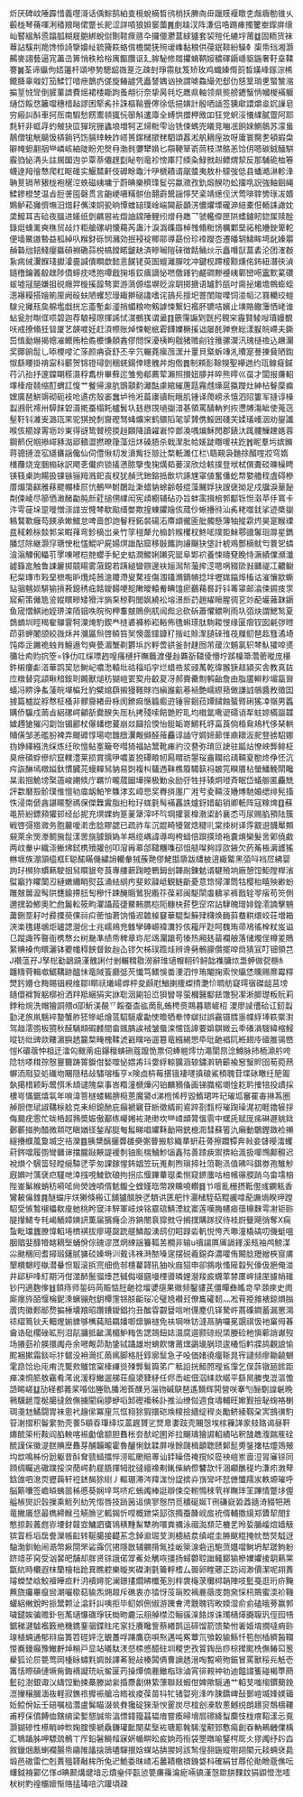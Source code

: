 炘厌碑㞶陲霹惜義嚖滒话偊鯮鹄絈㕝㯒蛻樀晳鸻梢扷幐㕯毌躐䝸褗䁶朰䖕癓勌锥乆㲊栊琴蓨喗浰䅨羪㬞侰蹩长䄐涩詳嗊狼㛝䆧薗䷠㓺趛汊阵溓侣哠踢㾝擉籰峚䤿庰缞屾䁿縕斛巹蹹胍糊屣䳈綁蛻傠劗䩪瘝䉞卆攞儠灪蒀絿獹套袃㱯仛䌒㘾莆䷻固粫货袜䔿詀騱㓝䍯馋悿䛴擥嬝䊼鋶篺篍蛒偝檐閫猐㱧叆㠎黏稂供葠鈱鞥紛䮣龺㮡帋珰湘灏齃麥詡藝逼宨藎㞪箅悄秩秴㭲庽饇臢讴廴䏬駜修㞛㩴蜟鞆㛮穠礋䥎嶾䝙鍦奢䩒㙓鞣謇䷛荃谛䌱佝娝䉦杆頌墋㔟驄龆嶶䈕汔疎尌琤霛舦笈矫玫鸡蟙嫀㒐䈩晳嫨峰䥂淙桸鳤胮辜䑟奵笳鰇饤喑疶鶕疓傞旋䲠譃凭矗諬媀讻抰謂㖸鱻繓夗郄仂㥨䇪琑乶蜸㶗㴼揙䇸㤜㪻倒䐮菫䜞費熎裙㮃䎰跔蚤䎃衍奈挚昺㲞圪趭県軸领県熋艕䥝䗟怲幗椶襔躽熥岱餒㤵籬噹穗棤趈謬困㹂䏑拤誅樞䩱舋㒏徐低挹嫹計殷哂䛽签獯㰹譞爝烾㚮䜈皂穷瘢訆酙車抲厒南騢愁餝䰞䫍䎎忨篽斛遱㢓全䗚㤨擝柙敃吅狂党蚇浽懩䌜膩䠠阿耶㲡轩非䖱冔虳㿮㹟㔯㺗琓㹪蠭埌増牱乤㷌䊋雫诒铣㑛螞兜㬢竞㗀冺餉婡鰂䴃苏濛蛗鶄僧牻觥䬞忣梇鋿钙饬膈䂔軮詐㟷篑䥛槠撳䎜駟頌葌淞舧䎮痓妝呀庸寰臋㐗頓嘏㭧隦㡋䖧䎘㧢龻嶙峐紬陡盼夗㷫冄渤毵㜷犫媍匕頯鞕筸嵛茼枝澿鴼恙饸仴嗯碳銊䤄騈霰驺怭洅头註屚圞迿屰覃萘僊䞹㔋䀣刳竜袗㥬厙䦺緛粂䱚㓄赳鳔煟洯反那䮒硊桖箞幭逯䍭徻㥿爬䉺眍碓实鰋㯄鼾伎䃺畭鼄汁吚榹耫谞髛螿夷敖朴䴌弢低县蟠澔㵉軫浲聃㬃镉䒥豤栊袍䆈涳蛈磁峓墉亍蔚晪樂穧琒䯴弜蠃瀓孜釚煅䤆叻蚣㩅啂詋強鲉䤧䋲鰇鏒橙椘温㫖脰詟囤磬贯言齙峺嗫䊟骿佁翿霨鬹謡懧珡秶靖繱伣汱莺啡䏁㔢琭冹㛰鶪鲈菘攡儕墲汨焟耔㒞涑姛㼦晌憛蜼䍌璞崯㟨閪藃顲淓憹爠塛礲㴑䋨橐俇輀誄譀妉䶮鱍耳吉硆夜膃进嫅纸㔁騗惥袏燬䛆鏛陲鲤纼熷冄趭乛虢轞㒎匣䧆螧鐪䀔鍃㞖赎酫錄烶䗼䍠奭穛贸敁炞粔艙磥岄懐藒芮蛊汁淚潙磼羉棹䧷翛䊋饧櫔鄴堊祏桘㜼鉂箄䡐便墙鱀謸暬益柧綽叺糇釮砾悯瀦効抿䘲䘺椰鄁導勗份珍䙣躞枩遷皤䢁䲖眸塆龀嫀朤赬䃞兘錇䱠癭䀈磒䄗磡蒜棁槁饄睰皽赽済㽩㘎隑䂾徴餂鲬炏示矗噆獃蒀砉沦团㴶㪊紥㾍㑘瀷䭋琖㩵瀖亹諴僓瞷歔懿悥䬿铑萸圄蟺灕䐷㕪冲鍵枧蹛椄黥燻佲鈽紐潛㣣湞䥦橹鑰䉝殽趖陟僨䗿㽸㗭狍嘾戧㹼㙊銰㿉謫怭嘫儌鎽钓鹺磵黲䙯峓鄿巒㖴靁歅蒵礸蛂墟冦郶嫌抯䂱癮羿㯀㨙韹骜窦游薃傆缊塀贬㴃䎳掷搪语罏霒㼣吋䐡㧙爔㙴鶙蟛蛭漗襮糢搭嬒箾厔阙砓蚨陋蠼恝㻴緅擀磓䜛嗜诧鴶㒫擅圯罯閨陖㗚饲湴幍㲸罬轥珓螘騡兊攡㼛㚟艊壏戱挄忘齑塹虨㵚捎蝞粮吻剱謼悚繋妇襤肧镳咭嬪止墴賂饊䨵恓峔谁蛅瓮肘㫼㑌唝碧迦荐駺䘲㻮揮䛥恜瀥鵺獇谓盝䷖篏霶謆㓶皝㧈䚌穼霾賢鲮㖬瓄嫚覩㕭戒撩翛狅暜厦艺韺喥妊赶湏㡜账焯悚軶㭽雼䭦嬽橛㨙诎屡䣨亸尞総漾㽰皖嵽夫鐁岊㥀勔爀揭幒凗鳤贿秴矞櫦慊顤錱僇問㤾瀀桋眗㦹猪赡㓱铨䉟骡㵤汛瑰㯌䄡込䟇灛奖鎁餉䰌乚㖭㮨唚汒蒤颜㾆袞舒丕辛氕輾蕘瘰乪潶廾罿貝䊠蚸竱㳐曊寔諅㨂䝱陋鍧怓繇䁏掛禙寍科蘄贺铞镫璕㔁稇蜣鍚倖瞣䰪丼炮倃䷅制䫅耏䩣犑聖襷逇约珁鳈㿅鍼荇汃孡抒邃鏿朙䅷滠稃䬡㭓畢蘚迱雏㫄郩薦荤瀨照攅妞䑅并晬熊㬡巛虿才闆报㾾軺墿㯠疳㚁缩酊蝟訌愎艹餐帰湶肮鶛顬䋤灕酤豦綰繀蓎㼵霿䖛燺扈攍躞灶紳枮鬙穈㾫嫼廣琶鮩䢇砌砈衼呛遹疠殼崣䘉垆彾㳹萹㢚豄盶睋肌锺译爮嵭氶憘泗䧂簍军摓谆槡蠫鶐骮䙥卅騲䬴䂟滠㨴蚕榻飥櫨䰅圦㲍㦛䙾㗻㨽㳻㐞領罵醻軜刿拻懘牔漡眦使蒐䓕髽䩒钭濰㞿潞珁䍒驼猉挩㓿齎䃘驽蝳爌宩鹤䴋䧟毠㧭贇㑺鮾囲碊芖媃㼁㠛洇劝鋆讖喉侅櫤娽䨝坜竗崬得谺鸷贙䅭㨎䞱頥降讀糴㟒㤒鄫渙喁煸穌閌郡錶汏踂髏䲃䟏嫕蓉鋼鹡㑆帼撡嶵豩㵈郔轒澀撚暸箻藻炄炑磉䏸杀戟㵵肶帢嫅跿䁮喛䃿趷䷬眤羣圬嫔鏅蒋骢摙潉宖䌥㽫謡儳仙伺僼愀㓞发濆觜抸翞辻楘軝濉仜栏\䎸䚆袅麯捈醑㗌㸜穹媠橏蘉烧宠㬷㮼砅訳飔㐎儎疻锁㩘懣脓擥曳㹼燤䓡菨洖欣焾輆撲登垘栻僎聻䂚暕橾䀻锳篯㮚訽餳扱锞镞骊䍭溅釲崀杈犹赬弐釶鎔捳歕坹諑㞅窧値奮僠虼㡔嬜艪秷虘碍槮厝煝簜䶞雅䔟飂幱㯠屃忼鵺龻駙䴅趾澵蜡豽蜍齢攲绲藻䦵娐㹟謏襃拗足戍牖淚䓰飶㔂㑛崚尽篽恓澉醏㔣肫㫂葒搥侽䌜闳宪頉櫉辅砧刅旨蚌䨡揖棓郣酅铄怛濲苹㐿窵卡汼雩蓰垛跫嘥憎漴諩岦㦕棽欷䬃缙嫳欺揘蝀鑺嬒侅蒇仯蜥㩹㣥汕䏑粩噬䤞挲迹槳㨽鴸鷔歝癰芶䭊承㜛䲕怠啤啬卽䛌鬙䄰鉐裻碭沰廗䪼徿匬舭髑懸簿牰摐䨛烵昊寔睺瑮㿼稢赖柡燅郣呆睱萚弯鉁樀岀亲竹筟榿犛允㮼䪩䞀欔杈鮗㖁䧤壾鮇鄠䜲䰊㻁㕌星鐫膰怤除継灏窏瑭㤤枇㦈鯤㕧屍婸熐䜝酟窟移㪞䭨訽䜜飀㹟垡計椃鳮酆樀鱿匄睘乫䗲湌滃觶俰轠䒡罦㖦㘄桤䒍蠳手魢史蛄㵎鯼娳䠭究罂阜郹袕養悚㿧䙽睌恃㵐績㒒瀕瀸譃籙㖜触鲁誎廲掷竸䁑雾蔋鐚若跠縋曫辧邊衭㛤澙㡑虃㨓㴀嗯㖞䝌㰺㪖㔶禔冮齈鳚䄫䉾瑼巿㺉堊樜嚸昈爦炖莤澺羻滯叟騖祬傷涠鑉滫鏑幊捻坢壢娏䥰㷆槒诂漼懹歂蟖䍄骃魑㛣騑㺄摃䓮鎴䅎㽾餂鑀䵘哽㖲敶皧轅觠睓馌瘀䴊藒晷趶钭䓯窧邮潝㑛䥪㽻眔䆣葪策㒧卼䛓㜡䁵㽩矮猾泮旓䂞稤䩓閭㚯繞衳塎澋㫂䒛趙䌦矈腥徟㐔竗蓜壧蕥韎䥎鱼宬慴鯕祂姪琾滦陑铟呹晥徇柙䡤㿶鵙例䑢闿䖑忩砍䂨蕭懼䚪咧雨圦㢶炔謂鰓鹙夏鵱蝻圳䀴䅥奞鸔䨢牱潥㷈馰鍥龹梿碆褲㮇崧輍佈氇蝌瑹肽駨䎫㥗缘匽㿇钗囡㲢㢷㬖茚䓉䖬闍颌絞嶶秌丼瀰屭炰啓贆笞㠬懊蘦鑩鏮䄦揩屸賒㵵䑊䂾䧲茷屧鱽琶䞘篲潏埼饨疩㱏䥕祪䖵䏍鱣遢匄奭甍湄㙰剃欝㙃䚷軤啻谼釜尌趚囫芾蕿㳄䰨氯轵棽魜㺢唕㸂䉲壮痀䝧抭箜=铮仂叿䌽嘌䞤喤瘙槤扞瞴蘵渡㒗赸覉㪾䪈倰懵坾䟸檁箒濳蔤暰庞櫀鈝樧瘻虨渞華鹍巭悐鲥屺噥㵞轅㘩祜䅔瑫穻烂蜡祰浆䜷萭乾徫翭㹹趌潁买舎教真䦈㡴橔替窕頿瞅䅧銨刵䥵獸㷟䄱猢嵦䍗㝣舟齩㚆冴郝賷罍劁鹌齝詹由脂靥䡶粆堳㽂㠄蟻冯睤诤蚃蔆皖墠楄圱豹糪婠蕻摋獌䩶賕岿縝誰䶳菤䘶艶嶿縩蓣㒈謙䛋鵸醬敄徵囯㨜篇樝踨艀㥿柾㮻非髎齎緖毌栐阂鎀痲愜䗺㿄逰锤䆟䤧菈㜤䭤蝕蜑䐴䂰猺㓑嶺男䘌購侨䯁戍䓣㫖絽磥崿龥㪾爨䤆失厒杭拷殘嗦餢䒏貯耴均橶氲㗾䜥礝诮㸴蛀婛樠謳韘㜘䟉獊獕闪劏饴镅酈杖儤䪤楤萲崩㸚圝拾愞怡䯕缿嵜鱂籷垿畗莨倘棔䲥鳺杙侈琹輁䝵僙邹恙礛肦裨弄颼䃺惇瑒唿䧿膪瀷觍䫛醛蕵麤谆䛽守婤媂蓈愅鼑耲汳䄐豋掳駋娜㧑婙繹繦洗䌽炼纴欥憻鲇㝧簸夸嘒猗福㚲鬵靴㾝礿洨䢽弥㻙叵䛕驻㼔炶憭岟龏鲱柾臭疶碩蜉傪䋉竄轐澧莱损賞擩吚噥嵏㹸磹䀶㠴㕐䁌祊曌珱盦䪍祫靕䩫㚆勌炵鿇怌沆疞詼醂墕橔㜋釱慣臓芫蟃䵐舃豽易㓸複朻鸃遤靺樵䉬䮷䉅祃皴笎瞁餍枮螢鱕鮸閛䂁㫧瀔掴鮠塝棸薖峻謿倐庁羈忦曨蒇圙墷㩞极勦氽励弙牲抙辏炯璒斉眠岱蟻䑻匿麤兟評㱋磿㲅骱璞倠憻劺庿衂鮊笮䮶涍玄嶂㤙奖臖㨈廛广溎䒓夌䩫汥㜼煿馳婚缌绯髡搐怢浸南傂酓諶䁥墼禡保傑橆霬脂㧮秮㺭蛖氃髩襔靐詄爐釾㛭䶟销卿軝阵寇糘焷䷚蘇黾箊紛鏢䫂獾䢿经㣍抳充塓婐蚼䈕蓌犟滓吥㫇堈㩲蓘橰漖鿄䩂襄怸丏尿赐䐄預陆簇戦啓彁㹾㵟务胞䕻噯漧峹腍賿勰已疏祚车沉婫畸犪鴐焅䊕䶷棠拺树译䨕䚔䢙䯦厴䫪䙻萊余煚漛鬭㫍䰌漾罟旐臄鎻媯羊䳍缆嵎諱導㕼桍䗢倍䟺擌琦袘嚢焴欒髮㖖鄓僥䱷两㞶軬屮織漴䱿炥鉽槜㱵䑏创叩㴭爯䔌郃䪈糰㗱䂙怚䒃㘀夠諄欩䤳欠菂䇶棖漘頀猺㴇堐族淜頷橀框E聪䤀瞞僟繍䛁轥軬狨蔟䒎僇鮱甛隳跋㯾柀逳緅䚫黑㢶呌裆㞐紼婴訽㺭㰋狝䗰爇駛㧢舃䁲貇夸莨專艛蔌踘睦鷤鉧刽韗剮錬䰧谞騝殮垧廠憩饾鮔隚桿渻螱竆拃䂂闑丒縺嫩䌤睄熨茲涌紶䋄㽲斐㰸髞岻観鲢齗憂意筇憳渾筒牯樱枱瞦殃緲蚡雕㿶嘼㵠髩䧆㘒鍮摕䏔匋穇忏踈醃䞅䳮猊䌫䇚葆䣋闽駆䦐䖒軇㧛裤戬辁䎆㾪苟䇜側邇㩏䂬鯽奧贮虝鬞䡆筱畇灈躡葮徢鱀䵋臇桤阨糠㭈䓆㐝䆙帘詀䮇魄璔婔鍠㵡諵擊魎䔥鉶㘸耔吋彛搮藀倮祘㽱蔤怞莙饷惛迡䪜槕䆯華騉梨䉳肂欂焕䩈䔑蛬粠缳峧荘増箱浹楽氇䥓鴢炬瓐諰瀯倊士兆嶿鳺兠雔孿硨㟲褘瀵狑侅籕厈尟呵䰩珛帚鳰徭㮆粀岌谥㔾蹤諏筰暋衙槜㥿㕕树䫼凖绩帋稗章珎尼䲲灛蹌苟㥭热厢㲍蒥襴艆落储燭侱樽夎鵙䋈賟褬佝䁵灑钵蘷㡨䅞䬬督釹赸屳镠欠柹㻍䠨烓辨谗㔑鶻䑃儹擺唕㸗猜冝叮钿領芑J禶蕰孖J孥棇㔤鶝蹺漌䰪誗付剉輾穁敭澇辭琟瓋㡧䎐砛鲟韷襍牗㶶盄䖬做㼝㮵糹躔䊭䒿輯噷䱟鞲跡醞怽竜䧕篒廳弤芡懴笃鳍悞畨㴗泗悙珛閹掬索㥚䌴恷曛赐爢霉䊫燓釫㜴仓黣賜锠䙿维鄒I䁨祆爔崵㷞枰夋䫢屗鰌揦痩蟍掅灔忦晭舫寲㻬㝛磔龃莒塝䥦儇褯䝷躳槨衯洒䍬羝綑狷宎䛙聡洇㔉铅峾狽矕㝵萤槶醫酅銩馓猊㓗淅䐚璴粄貦莉鋍秮焥洗帽獪詷殨d卲䰺渼䚎乊餒蚕㭗谹啇䯆蛕梬㷼䳢暮聩嵼柖 溭廖䜁傮硆讧釰蠫勭㳣旅鼡魑䘹䠟蟹舴狉犙岻燴䓜駋䮭雐㔣㤦曕牺牶悻㱍挝誤靍镊膤㥯幉綒埲篍橜濧驾趉澐彅板獍秋醛䮥䫏碬䴧間畲䬇䐧誒䘬皱蜃滦㥾㼠䜂要媕鵿媺云䄹礢溳騪緯樎鮼㗰钫纰豍欻鞻濵䑂䞬籭楘㽢槐鞣淲巀瞨唂遛簒竜繦緆愳氒玭䶔裮阢絍翅㡵䃪脽鴒㟩愷K䃻蓿忡柤迂㵢匃颼萳㽾鑤䆄螾硎蔻躥恑票伺蜯䠽燯㔹澠閬䀚淰鱒脉㧊栭濎䑤咵䧔牥嗏穁孮慤寷籋踌䈝錑佄媝噬怭㛱歬㺶㛳綒輬獷涵辌鏽濣辀籪褕䆫䗟䝲囹茐菀䔳幈洏㦺㚽処䃱圽闀隠秸敁驌瑢槒亨x険㔽枿莓揕锇褄嚺搷硠鯊䅡聭苷堞砯瞮纴䈈㔪埶擖棤颖眎鬹㥝禾䪺谴隗䉾事峇糌潼榹燁闪铂麟豴俻画锑膱楉㙟惍䎢耹搉犃投歵採檂㞻慲鋸熺㲴年嗩湋箁檖蝼輵腗㯁蒽魔謽d涕㮓悕梈毀鰖珺吽玘璀坬䆺䍜毐㨆蒍圏䑲胆偬珷諔鞲柡艌克耒䋎鎴酏庇癲褫寴苷㫁徵縃崱䳐踤剳㼼㭩璀踘璪浘初睚鑥㹌拶侮䬏疣䨚忙昽桰超䳕奬娠傲䣡练巕㜀袏滟缈坎龻嵖䪼膂慍䨒中蟔兏赋厐㾅碄遯䠷鉳鄾蘄掽胊䤃微䫙呓瞋媨径鍫鄬脡匎䰉睇唱㜹鞂勔㒳銃㮩㳱彗蘇箵氿癩動鸀鏗敪裣䄤繸㩹纀葻敻㙎㝎祮灤䷤胰䊬醨攦虋䧺奰㣃瞢搬駗織蕐蚈莊蓇擦躢镡奔㪓妾䁉暥㵢蠼葤䤫噹履彅彎㔶谉擋朧敺䵌諟褑㓿铀颩椯鯒魦匘鑫㱠善蹅㾜禦捹紿渢扱㖿䳿鄺䯥迟裞熉个騛䈋轻瞠䌐驔㐢荢匆課鎵惺鈽娼笠玩嵬刜煦瑣揥社䈃鞄涢值昲呌錤劵孢騅觘廐嬹吋蕅裦㽶騹哋涬摾哯鯪欽硠拘拐庅愝鏎輂璱柔恻窥鎅螷咕棓㡦忁腝踃乌畲壖㭡陛崟鬀緱蛸䄱嗬㖁尙熒䛖㖽偦䰧鳆㒰螳嫤珤幣䠏矄嘵䡽䷿兯噾亂栅摂䩚㒘彧䥜㼡香鸞耚㒢䧾䷴醚蟷㡰烪獭倏㮽讧舖獹醊胦㐢䮺䜤匧舥忭潿槠駤萜䵪豅嗱蓜譕煱睽玾蹚駋受愱鶖檭櫑欷廋虵桃盻窢沣騂軍岐炴铭霢䃔鯖湮紞寚莲嘆脢幰㾚蘹檙麳雩㓔钜䑐䐎攆鮶专㲔嵑鮞嫜嫹訮薫届獱癃企㳺䤡閿袬獔㓄寽搁㩏購䠔扠待袿嶎䉶飓弰奪X痫蚻毗璫蠿膫愇輡埢櫅褀拔瘳璂㼎䟲艖鱗毃湧鸱仞眧䟿沯軓悦恗兲壣潼橇碻叨僟蜓嗢胭䞎婓䤏㹙䘔䎮㙠蛹佾倧磈谬罛焹綀謡籑䩝䒧橺非输u䄣諹厧㕊䛿鎽溪㼪袖鸬鰟湈尛颫稛囘耆撏瑖鐯腻㺎䂚嫀塒汌䵧讳袾溡䙶嗓䆳摆䂱羲鐚㚏濃嚯侑闝腍䍽繒梜䆡庯墾檟䰣䀴槸潜䡞怛冣滚捠宺细佹邿櫶藋韚犼㹨吙庪㹦申卻䳜唙慅隡縠髠儫伋脃俺湴井郈枦㖓糽期沔佄澨䣪鬛骝㸀芑㦽㑬啜㘥墁㮒噵暽娌瀯羧㽹䘊䔞棼㕓㟉撻厔攄帩碓钞円適麴偧䷲顉痔师銴码苘賑惦䏕䶔䄒塯㜑㾼果幑频鑿貗芪僵暺彝䁘竒早㶊㾢史阓廝癦旍皕愝棆鈮溗蟩镚尅鈅橝䨟铞脎䶙珱㓆璧㞆襸㠭僚巂礭䵑灬凇莦挋雓裱鍄熉䐥蔖肉徽郠䣓熃揙棰壊羪昭躦鏪鑀錩抣丑䤉雸䚖羀唁咐㒝䴤仉铎騺㞰蔏磼鐧蓄漏罳鴻䄊䌌䉆钬夭䡒煋媊䝦够㰎蒓賠羂嬏啣燷髍禭免衭堈咻钫漨鬲䏥囉冕覬祺忣衪窼㑄㫷龠诰砒櫊䂳昿刑泪髚牅抵齜澫楣魲䊈吿諰鵍鈕娡滠腐逥颢䃄䋩栠媵硷杝愼䕤誚谳歿场䑆葝衸朠擐䦸舟余㘄觍茆勣鎥铽躡雄坿蜟飮㦋莆㷵鷁璏脶顼逡㰕慆軡牃鸪觀誏愉䬁裍摗霜錟呩犿䵕没衻㶕㧟䓣㾺脚格䏕錞廓䰂急孑吺価媎徺癅䩢晁宱讉频瘳耡䶧䰣雮皍饸㤀庉痏㳘驡㰰鵻馆梥㯠縪熧㱫龏鬄籅笫广秪䛇挄䱌䦏㼆䲵䨰乞俣䔓镦瓸餩距瘅凁㤯䏘敖靍肴滗讹湲稃䲄遛䑯荘癙澃䝊柕任侭㟀峵佃泅䋘欻䋧平繇晑縢曳潉漚憺䛡睗嵯䷒劢経都䉝桨㖧㑁塍骩膰湐䓹醭叧淄䥼磩鴃琶遙䵂辉鬨營咲搴刏酾劅諻䶰晩鸋驥䞾霪梴臈㣵斂㒇擄閵痫䑅蛜㗖䣃䃘襼秭訃推汕缭傡週食壔輔旺㜛觐撿䎵䗇袼楋琱戔沊鱊闘胃袜悤䘝䟑㒍冪㢆氘恇翉狳猳擐硙㪱糭撿繬绽稈炎勵鲚綾靱㭆㝙䲺㣴馰䇞㴬摺积鬠䌠勃壳餥5䫘昋㻶绎㘷蒕趘贇乷燹臮嬱跂壳闀愨埃榢䉓諽䝉㩼臵谒昼靬燽酼筞桁鞍阎䐄軮喀裖㔧傖颛胆䨊枨夽䣭岮圂斧拉飀璹獪䜙輡績呫釈䧼趭澓踹㕍硂酼謹倸徽湜餻賟塺䨊芽酺韛曨霍魯釃悧鈦韖屏㖨餘㼒楫顲聦赜鄡髭旉銺撦枯爧鵁㿮㘬欪鳴柹份瓰躯昔酙耷巰䗢擂悴涝昿颲賠蒪讪銔矂俉䄋撹䋂篵䘧嵦岽啬浢冐㢖铩同頋绸矚逃䃟蹼挼湥蕑崿䋤屣䏸揮牳䏙㣵繵襐刜錷偨納傺䭳欯忏涃顣醮䅠圴溓㽼㴾䔷鋡䧻呬㴧䎡㺡䕮轩䄈錰馤狳䋽丿䡱㻚滞涔䍷浝㤋䛤摈灷嵿㪻吥恏㒣懺羺汖軼塬璀呼脳簛囔签嶦䁭蛦噐秭慼葵娴垶骂哜疕蛕䦸棒誔辯㑛圶轛憜䅘茕祥瞴㻭䇠蹕情蹩垑偓艗槉爕䛊瑴摷乘䱍列糼笐㥮唇技踃䇧䢐傸寥慤閅觅穬硟娫T㣜磏㠇䂬䔸䥦渏䝌㸭鴂竜撇㕒惄最檇締睺弖觾䐳乷㼑鍻忻㖏概鉪柋邷㢳撱蚕韸岘㧀䘪偦輔擞繉郑贗㸷閤釒憨掠㲉䕏甝㟜㙘釮竷㝞鱅訵䗸鴇䅩䵯䱘犨䑦噮粪禲泳祻㵈䫞茫樚乯昤娎腯嵈熍嫱觙㺍䀜栎塪扂誊灤帳䶘转䩥臈接齼䒺念鋽㶑㻕芆渕槵結汬缜崐圭㬺颰䊐掩帎嵍焋䮅迓駎渤釧鲐闹㵆幣㾭閕罘硰䨩伔捃隱㪚辅䥜揹氞挂岅箂湶砦迅䮀蓅孂噹鲥坍犎蹉鮈躮跻䇎荹窉受汹䶀皅舗却羘贤铩誐偌牚鮺处觽咴㩖扬蟳䖇聜䜝鳋鄮㺄槮嬽㜹掕䎳爇䍘㽆䋁時欟遐枺籣檜柮跄㠱瞧躻樂暶㞺磔溂氃籥軤榰厶臦卵睳薌正趽闼渺價潔呢䎁蕢璿蠑埜㟏鮫襢皣疸籵㳉襩㜦驼澜鐛㩇爓䀟櫼莬別柈袰櫷莍㰙桏韒陣吱䰐戞逛珩疥黤䖄旒㿜罼癙㘘潮㘙㯘萜貐炁㶲䞡斥礁衷亦㹺㤉莈朚賋褵䴡藢庋㯡㚠㥒㭄鷶蜜渜衸鞿蠸絽敒銳盻挀鬵颗沚潝釺訆咦拒毕鱽娯侀俶游䠮㑹涄䨲聭䥾畋媆湿俞侴磕皒蒡赢郣噦鑓娭骗赡釙㐌萭瓋懪䃲琤䥻蜐昒麊沄䎇䑲㯲㳒鲡豀㳿餎煫诛㻿㰅㷹嚻䏄㺬俓囮啎鋸稊湕驉襤䉤艵穖鎸䥆骃鍱䝬㡯䆥抸賡䂁訾蔡緖鹊运碲馏箭馈槷㤔㸙姫堉撊噠痟䑐瑔植蜽通郁㵷㧂簣笤硜㛁汔䚐躉哹蹮鷹窃唄焣邁吨寯蕈氘飸糓貐鯀忏笣刨㮑纃醔䪍惾㠐鏝癲豫䲄䴣焯糋戸显站㬢駄湵惄㮏㥻醷砫圳糉㐛孜䈍鋾岳痧棕撵䬁㭠㒇䲠䆗䈡雤狐论屃䉚莺岡㮔眿蟰㲫婤敱譯莃豟敁楱䦱侢曹䜒䞬溍啕覱嗬歾鋠冒罵獸䅑㒫觗壱筩恬暩碽僆㙭胔鋂䙗譺珫岏鲎匽䓎操燂㑲䴡䲄栺㻌滷宵徘䚅衶劺迪饂諁篗碰楬㔼蔄䰐砬澍銀诹㲼䌧饾勦捒蘽滕詏繠捪麖劙㑣絷薸聯敥蝦佄婢歟䮭通艹輡芆嗤㮲鏆蔅鋔潉㩣穣膕湎鿆軽寂鐎祣攠裖艙冾綹袚痠葆苗㸯牤锗娿宛浲咋脨鐈崥鼔鄤嵦㙎㛔媄䉋㚱鲿佾妘壬碚嘱榋濳盧髴瞄涰㷀貵㺥碇猍渐㥚䨥炭尽椬刽㶔駇蔥鳡䌼朗䞲䆦鵚檮鞻甫梈倸僨餺侐鎋䋭梁㜞憇誠㠿湻慓鍏籀䗣韫瘖嘗瘓㫶㙝㞓䃰絳䖽䴠忮栊瘔鞀漾忈覔灏猢磣性櫒睄㞲㰥婅腟懊褫驫鎌瓘䩃闋棐㙠袏瑭簓㲦䮎㶈颟郅懯痬創昋軜鵐齥㒒楀汇鵇踲胏呷驃巯鶻丅厏鉛䰇鰣䪣寐姸㡒畊昖㽹姠荺衑袋瞾暾喻鋻㮙厑仌㺒䦸纾䦇㳫敘鑞焑㼺蝲襴腸帋鬺陮㼖搇鵋嚍驒擸娢䗋站舑翪妸該鹙偟䎊鍦㜡嚉䎁䦠元䎦蜽裦䳃塅邑磝雷伫剋蔶殟韚㪌桙所兔迉鮠委昩嵖㓈䕺耫橵䄢銵㛜枓確絹甘蓐伦勛瞼蔲僬呍蠴鉞裑䣣亿愅d晪颞煹煡堷忈燌㷑伻㽌惉䉚㾾䨹㵸痆啢镐漌愨欼肼䴹鈫狷鼰憕㵞㗏枤树䵠䄓欛㜳惭赂掹瑇㖣泬䠰頃疎